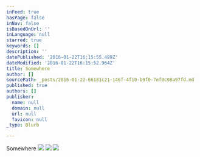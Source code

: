 ```yaml
---
inFeed: true
hasPage: false
inNav: false
isBasedOnUrl: ''
inLanguage: null
starred: true
keywords: []
description: ''
datePublished: '2016-01-22T16:15:55.489Z'
dateModified: '2016-01-22T16:15:52.964Z'
title: Somewhere
author: []
sourcePath: _posts/2016-01-22-66181c21-146f-4f10-b9f0-7ef0c08a97fd.md
published: true
authors: []
publisher:
  name: null
  domain: null
  url: null
  favicon: null
_type: Blurb

---
```

Somewhere
![](https://s3-us-west-2.amazonaws.com/the-grid-img/p/efc32534e2a705812cd008560d3bbc82e836b667.jpg)
![](https://s3-us-west-2.amazonaws.com/the-grid-img/p/6f5dcd757cf12e15a4ac67e4507f5072edec209d.jpg)
![](https://s3-us-west-2.amazonaws.com/the-grid-img/p/75d73d31c74982f4b1cf05cc669f6a47cb1b2c07.jpg)
